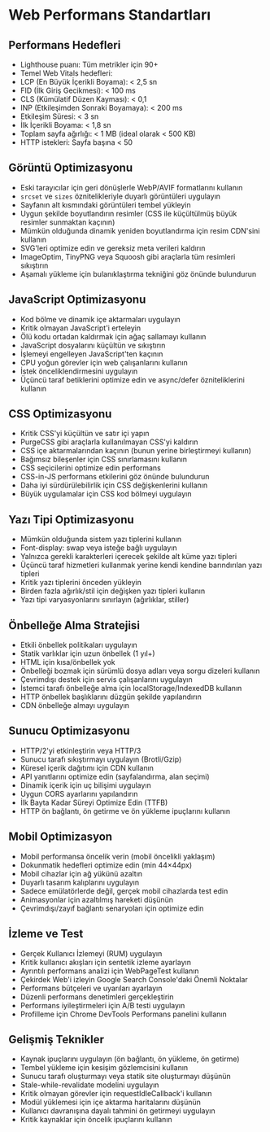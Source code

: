 # Web Performans Standartları 

## Performans Hedefleri 

- Lighthouse puanı: Tüm metrikler için 90+ 
- Temel Web Vitals hedefleri: 
- LCP (En Büyük İçerikli Boyama): < 2,5 sn 
- FID (İlk Giriş Gecikmesi): < 100 ms 
- CLS (Kümülatif Düzen Kayması): < 0,1 
- INP (Etkileşimden Sonraki Boyamaya): < 200 ms 
- Etkileşim Süresi: < 3 sn 
- İlk İçerikli Boyama: < 1,8 sn 
- Toplam sayfa ağırlığı: < 1 MB (ideal olarak < 500 KB) 
- HTTP istekleri: Sayfa başına < 50 

## Görüntü Optimizasyonu 

- Eski tarayıcılar için geri dönüşlerle WebP/AVIF formatlarını kullanın 
- `srcset` ve `sizes` öznitelikleriyle duyarlı görüntüleri uygulayın 
- Sayfanın alt kısmındaki görüntüleri tembel yükleyin 
- Uygun şekilde boyutlandırın resimler (CSS ile küçültülmüş büyük resimler sunmaktan kaçının) 
- Mümkün olduğunda dinamik yeniden boyutlandırma için resim CDN'sini kullanın 
- SVG'leri optimize edin ve gereksiz meta verileri kaldırın 
- ImageOptim, TinyPNG veya Squoosh gibi araçlarla tüm resimleri sıkıştırın 
- Aşamalı yükleme için bulanıklaştırma tekniğini göz önünde bulundurun 

## JavaScript Optimizasyonu 

- Kod bölme ve dinamik içe aktarmaları uygulayın 
- Kritik olmayan JavaScript'i erteleyin 
- Ölü kodu ortadan kaldırmak için ağaç sallamayı kullanın 
- JavaScript dosyalarını küçültün ve sıkıştırın 
- İşlemeyi engelleyen JavaScript'ten kaçının 
- CPU yoğun görevler için web çalışanlarını kullanın 
- İstek önceliklendirmesini uygulayın 
- Üçüncü taraf betiklerini optimize edin ve async/defer özniteliklerini kullanın 

## CSS Optimizasyonu 

- Kritik CSS'yi küçültün ve satır içi yapın 
- PurgeCSS gibi araçlarla kullanılmayan CSS'yi kaldırın 
- CSS içe aktarmalarından kaçının (bunun yerine birleştirmeyi kullanın) 
- Bağımsız bileşenler için CSS sınırlamasını kullanın 
- CSS seçicilerini optimize edin performans 
- CSS-in-JS performans etkilerini göz önünde bulundurun 
- Daha iyi sürdürülebilirlik için CSS değişkenlerini kullanın 
- Büyük uygulamalar için CSS kod bölmeyi uygulayın 

## Yazı Tipi Optimizasyonu 

- Mümkün olduğunda sistem yazı tiplerini kullanın 
- Font-display: swap veya isteğe bağlı uygulayın 
- Yalnızca gerekli karakterleri içerecek şekilde alt küme yazı tipleri 
- Üçüncü taraf hizmetleri kullanmak yerine kendi kendine barındırılan yazı tipleri 
- Kritik yazı tiplerini önceden yükleyin 
- Birden fazla ağırlık/stil için değişken yazı tipleri kullanın 
- Yazı tipi varyasyonlarını sınırlayın (ağırlıklar, stiller) 

## Önbelleğe Alma Stratejisi 

- Etkili önbellek politikaları uygulayın 
- Statik varlıklar için uzun önbellek (1 yıl+) 
- HTML için kısa/önbellek yok 
- Önbelleği bozmak için sürümlü dosya adları veya sorgu dizeleri kullanın 
- Çevrimdışı destek için servis çalışanlarını uygulayın 
- İstemci tarafı önbelleğe alma için localStorage/IndexedDB kullanın 
- HTTP önbellek başlıklarını düzgün şekilde yapılandırın 
- CDN önbelleğe almayı uygulayın 

## Sunucu Optimizasyonu 

- HTTP/2'yi etkinleştirin veya HTTP/3 
- Sunucu tarafı sıkıştırmayı uygulayın (Brotli/Gzip) 
- Küresel içerik dağıtımı için CDN kullanın 
- API yanıtlarını optimize edin (sayfalandırma, alan seçimi) 
- Dinamik içerik için uç bilişimi uygulayın 
- Uygun CORS ayarlarını yapılandırın 
- İlk Bayta Kadar Süreyi Optimize Edin (TTFB) 
- HTTP ön bağlantı, ön getirme ve ön yükleme ipuçlarını kullanın 

## Mobil Optimizasyon 

- Mobil performansa öncelik verin (mobil öncelikli yaklaşım) 
- Dokunmatik hedefleri optimize edin (min 44×44px) 
- Mobil cihazlar için ağ yükünü azaltın 
- Duyarlı tasarım kalıplarını uygulayın 
- Sadece emülatörlerde değil, gerçek mobil cihazlarda test edin 
- Animasyonlar için azaltılmış hareketi düşünün 
- Çevrimdışı/zayıf bağlantı senaryoları için optimize edin 

## İzleme ve Test 

- Gerçek Kullanıcı İzlemeyi (RUM) uygulayın 
- Kritik kullanıcı akışları için sentetik izleme ayarlayın 
- Ayrıntılı performans analizi için WebPageTest kullanın 
- Çekirdek Web'i izleyin Google Search Console'daki Önemli Noktalar 
- Performans bütçeleri ve uyarıları ayarlayın 
- Düzenli performans denetimleri gerçekleştirin 
- Performans iyileştirmeleri için A/B testi uygulayın 
- Profilleme için Chrome DevTools Performans panelini kullanın 

## Gelişmiş Teknikler 

- Kaynak ipuçlarını uygulayın (ön bağlantı, ön yükleme, ön getirme) 
- Tembel yükleme için kesişim gözlemcisini kullanın 
- Sunucu tarafı oluşturmayı veya statik site oluşturmayı düşünün 
- Stale-while-revalidate modelini uygulayın 
- Kritik olmayan görevler için requestIdleCallback'i kullanın 
- Modül yüklemesi için içe aktarma haritalarını düşünün 
- Kullanıcı davranışına dayalı tahmini ön getirmeyi uygulayın 
- Kritik kaynaklar için öncelik ipuçlarını kullanın